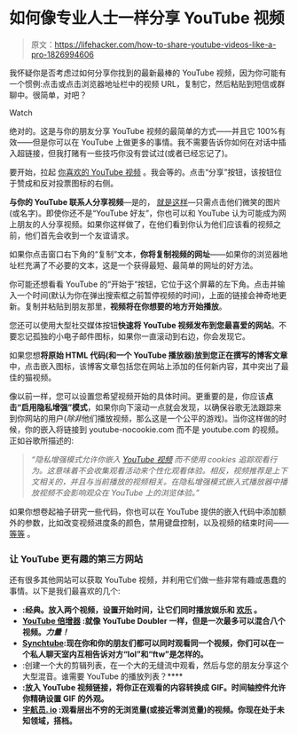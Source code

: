 # 如何像专业人士一样分享 YouTube 视频

> 原文：<https://lifehacker.com/how-to-share-youtube-videos-like-a-pro-1826994606>

我怀疑你是否考虑过如何分享你找到的最新最棒的 YouTube 视频，因为你可能有一个惯例:点击或点击浏览器地址栏中的视频 URL，复制它，然后粘贴到短信或群聊中。很简单，对吧？

Watch

绝对的。这是与你的朋友分享 YouTube 视频的最简单的方式——并且它 100%有效——但是你可以在 YouTube 上做更多的事情。我不需要告诉你如何在对话中插入超链接，但我打赌有一些技巧你没有尝试过(或者已经忘记了)。

要开始，拉起 [你喜欢的 YouTube 视频](https://www.youtube.com/watch?v=FuraQCCsKgE) 。我会等的。点击“分享”按钮，该按钮位于赞成和反对投票图标的右侧。

**与你的 YouTube 联系人分享视频**—是的， [就是这样](https://support.google.com/youtube/answer/6401182?co=GENIE.Platform%3DDesktop&hl=en&oco=0)—只需点击他们微笑的图片(或名字)。即使你还不是“YouTube 好友”，你也可以和 YouTube 认为可能成为网上朋友的人分享视频。如果你这样做了，在他们看到你认为他们应该看的视频之前，他们首先会收到一个友谊请求。

如果你点击窗口右下角的“复制”文本，**你将复制视频的网址**——如果你的浏览器地址栏充满了不必要的文本，这是一个获得最短、最简单的网址的好方法。

你可能还想看看 YouTube 的“开始于”按钮，它位于这个屏幕的左下角。点击并输入一个时间(默认为你在弹出搜索框之前暂停视频的时间)，上面的链接会神奇地更新。复制并粘贴到朋友那里，**视频将在你想要的地方开始播放**。

您还可以使用大型社交媒体按钮**快速将 YouTube 视频发布到您最喜爱的网站**。不要忘记孤独的小电子邮件图标，如果你一直滚动到右边，你会发现它。

如果您想**将原始 HTML 代码(和一个 YouTube 播放器)放到您正在撰写的博客文章**中，点击嵌入图标，该博客文章包括您在网站上添加的任何新内容，其中突出了最佳的猫视频。

像以前一样，您可以设置您希望视频开始的具体时间。更重要的是，你应该**点击“启用隐私增强”模式**，如果你向下滚动一点就会发现，以确保谷歌无法跟踪来到你网站的用户(*除非*他们播放视频，那么这是一个公平的游戏)。当你这样做的时候，你的嵌入将链接到 youtube-nocookie.com 而不是 youtube.com 的视频。正如谷歌所描述的:

> *“隐私增强模式允许你嵌入* [*YouTube 视频*](https://developers.google.com/youtube/iframe_api_reference) *而不使用 cookies 追踪观看行为。这意味着不会收集观看活动来个性化观看体验。相反，视频推荐是上下文相关的，并且与当前播放的视频相关。在隐私增强模式嵌入式播放器中播放视频不会影响观众在 YouTube 上的浏览体验。”*

如果你想卷起袖子研究一些代码，你也可以在 YouTube 提供的嵌入代码中添加额外的参数，比如改变视频进度条的颜色，禁用键盘控制，以及视频的结束时间——[等等](https://developers.google.com/youtube/player_parameters) 。

### 让 YouTube 更有趣的第三方网站

还有很多其他网站可以获取 YouTube 视频，并利用它们做一些非常有趣或愚蠢的事情。以下是我们最喜欢的几个:

*   [](http://youtubedoubler.com/)**:经典。放入两个视频，设置开始时间，让它们同时播放娱乐和 [欢乐](http://www.youtubedoubler.com/?video1=http://www.youtube.com/v/wjd7L6txGLk&start1=2&video2=http://www.youtube.com/v/wjd7L6txGLk&start2=0&h=1) 。**
*   **[**YouTube 倍增器**](http://www.youtubemultiplier.com/) :就像 YouTube Doubler 一样，但是一次最多可以混合八个视频。*力量！***
*   **[**Synchtube**](https://synchtu.be/):现在你和你的朋友们都可以同时观看同一个视频，你们可以在一个私人聊天室内互相告诉对方“lol”和“ftw”是怎样的。**
*   **[](http://www.dragontape.com/#/home)**:创建一个大的剪辑列表，在一个大的无缝流中观看，然后与您的朋友分享这个大型混音。谁需要 YouTube 的播放列表？****
*   ****[](https://gifs.com/)**:放入 YouTube 视频链接，将你正在观看的内容转换成 GIF。时间轴控件允许你精确设置 GIF 的外观。******
*   ******[**宇航员. io**](http://astronaut.io/) :观看层出不穷的无浏览量(或接近零浏览量)的视频。你现在处于未知领域，搭档。******